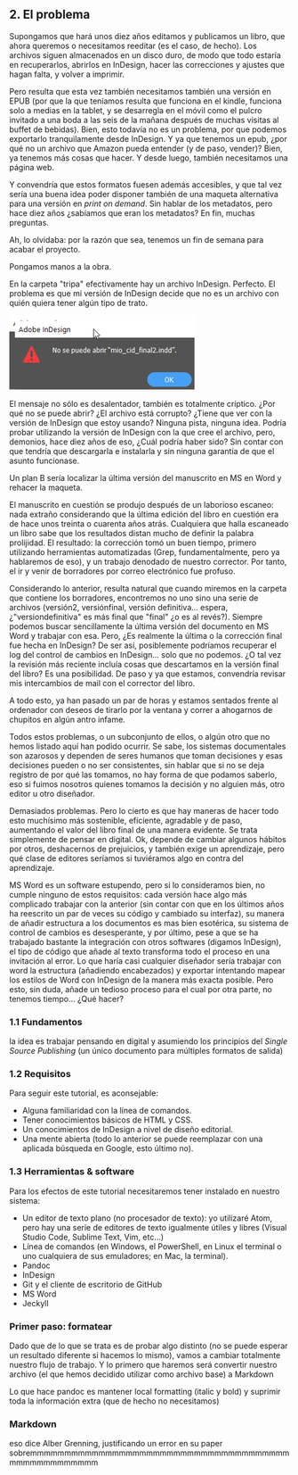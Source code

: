 ## 2. El problema

Supongamos que hará unos diez años editamos y publicamos un libro, que ahora queremos o necesitamos reeditar (es el caso, de hecho). Los archivos siguen almacenados en un disco duro, de modo que todo estaría en recuperarlos, abrirlos en InDesign, hacer las correcciones y ajustes que hagan falta, y volver a imprimir.

Pero resulta que esta vez también necesitamos también una versión en EPUB (por que la que teníamos resulta que funciona en el kindle, funciona solo a medias en la tablet, y se desarregla en el móvil como el pulcro invitado a una boda a las seis de la mañana después de muchas visitas al buffet de bebidas). Bien, esto todavía no es un problema, por que podemos exportarlo tranquilamente desde InDesign. Y ya que tenemos un epub, ¿por qué no un archivo que Amazon pueda entender (y de paso, vender)? Bien, ya tenemos más cosas que hacer. Y desde luego, también necesitamos una página web.

Y convendría que estos formatos fuesen además accesibles, y que tal vez sería una buena idea poder disponer también de una maqueta alternativa para una versión en _print on demand_. Sin hablar de los metadatos, pero hace diez años ¿sabíamos que eran los metadatos? En fin, muchas preguntas.

Ah, lo olvidaba: por la razón que sea, tenemos un fin de semana para acabar el proyecto.

Pongamos manos a la obra.

En la carpeta "tripa" efectivamente hay un archivo InDesign. Perfecto. El problema es que mi versión de InDesign decide que no es un archivo con quién quiera tener algún tipo de trato.

![InDesign no puede abrir el archivo](imgs/noSePuedeAbrirElArchivoInDesign.png)

El mensaje no sólo es desalentador, también es totalmente críptico. ¿Por qué no se puede abrir? ¿El archivo está corrupto? ¿Tiene que ver con la versión de InDesign que estoy usando? Ninguna pista, ninguna idea. Podría probar utilizando la versión de InDesign con la que cree el archivo, pero, demonios, hace diez años de eso, ¿Cuál podría haber sido? Sin contar con que tendría que descargarla e instalarla y sin ninguna garantía de que el asunto funcionase.

Un plan B sería localizar la última versión del manuscrito en MS en Word y rehacer la maqueta.

El manuscrito en cuestión se produjo después de un laborioso escaneo: nada extraño considerando que la última edición del libro en cuestión era de hace unos treinta o cuarenta años atrás. Cualquiera que halla escaneado un libro sabe que los resultados distan mucho de definir la palabra prolijidad. El resultado: la corrección tomó un buen tiempo, primero utilizando herramientas automatizadas (Grep, fundamentalmente, pero ya hablaremos de eso), y un trabajo denodado de nuestro corrector. Por tanto, el ir y venir de borradores por correo electrónico fue profuso.

Considerando lo anterior, resulta natural que cuando miremos en la carpeta que contiene los borradores, encontremos no uno sino una serie de archivos (versión2, versiónfinal, versión definitiva... espera, ¿"versiondefinitiva" es más final que "final" ¿o es al revés?). Siempre podemos buscar sencillamente la última versión del documento en MS Word y trabajar con esa. Pero, ¿Es realmente la última o la corrección final fue hecha en InDesign? De ser así, posiblemente podríamos recuperar el log del control de cambios en InDesign... solo que no podemos. ¿O tal vez la revisión más reciente incluía cosas que descartamos en la versión final del libro? Es una posibilidad. De paso y ya que estamos, convendría revisar mis intercambios de mail con el corrector del libro.

A todo esto, ya han pasado un par de horas y estamos sentados frente al ordenador con deseos de tirarlo por la ventana y correr a ahogarnos de chupitos en algún antro infame.

Todos estos problemas, o un subconjunto de ellos, o algún otro que no hemos listado aquí han podido ocurrir. Se sabe, los sistemas documentales son azarosos y dependen de seres humanos que toman decisiones y esas decisiones pueden o no ser consistentes, sin hablar que si no se deja registro de por qué las tomamos, no hay forma de que podamos saberlo, eso si fuimos nosotros quienes tomamos la decisión y no alguien más, otro editor u otro diseñador.


Demasiados problemas. Pero lo cierto es que hay maneras de hacer todo esto muchísimo más sostenible, eficiente, agradable y de paso, aumentando el valor del libro final de una manera evidente. Se trata simplemente de pensar en digital. Ok, depende de cambiar algunos hábitos por otros, deshacernos de prejuicios, y también exige un aprendizaje, pero qué clase de editores seríamos si tuviéramos algo en contra del aprendizaje.

MS Word es un software estupendo, pero si lo consideramos bien, no cumple ninguno de estos requisitos: cada versión hace algo más complicado trabajar con la anterior (sin contar con que en los últimos años ha reescrito un par de veces su código y cambiado su interfaz), su manera de añadir estructura a los documentos es mas bien esotérica, su sistema de control de cambios es desesperante, y por último, pese a que se ha trabajado bastante la integración con otros softwares (digamos InDesign), el tipo de código que añade al texto transforma todo el proceso en una invitación al error. Lo que haría casi cualquier diseñador sería trabajar con word la estructura (añadiendo encabezados) y exportar intentando mapear los estilos de Word con InDesign de la manera más exacta posible. Pero esto, sin duda, añade un tedioso proceso para el cual por otra parte, no tenemos tiempo... ¿Qué hacer?

### 1.1 Fundamentos

la idea es trabajar pensando en digital y asumiendo los principios del *Single Source Publishing* (un único documento para múltiples formatos de salida)

### 1.2 Requisitos

Para seguir este tutorial, es aconsejable:

- Alguna familiaridad con la línea de comandos.
- Tener conocimientos básicos de HTML y CSS.
- Un conocimientos de InDesign a nivel de diseño editorial.
- Una mente abierta (todo lo anterior se puede reemplazar con una aplicada búsqueda en Google, esto último no).

### 1.3 Herramientas & software

Para los efectos de este tutorial necesitaremos tener instalado en nuestro sistema:

- Un editor de texto plano (no procesador de texto): yo utilizaré Atom, pero hay una serie de editores de texto igualmente útiles y libres (Visual Studio Code, Sublime Text, Vim, etc...)
- Línea de comandos (en Windows, el PowerShell, en Linux el terminal o uno cualquiera de sus emuladores; en Mac, la terminal).
- Pandoc
- InDesign
- Git y el cliente de escritorio de GitHub
- MS Word
- Jeckyll




### Primer paso: formatear

Dado que de lo que se trata es de probar algo distinto (no se puede esperar un resultado diferente si hacemos lo mismo), vamos a cambiar totalmente nuestro flujo de trabajo. Y lo primero que haremos será convertir nuestro archivo (el que hemos decidido utilizar como archivo base) a Markdown

Lo que hace pandoc es mantener local formatting (italic y bold) y suprimir toda la información extra (que de hecho no necesitamos)

### Markdown



eso dice Alber Grenning, justificando un error en su paper sobremmmmmmmmmmmmmmmmmmmmmmmmmmmmmmmmmmmmmmmmmmmmmmmmmmm
